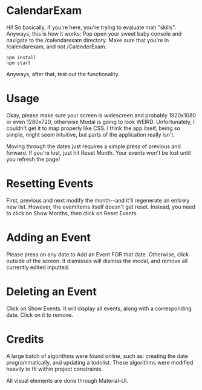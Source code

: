 # CalendarExam
Hi!
So basically, if you're here, you're trying to evaluate mah "skills".
Anyways, this is how it works:
Pop open your sweet baby console and navigate to the /calendarexam directory. Make sure that you're in /calendarexam, and not /CalenderExam.
```
npm install
npm start
```
Anyways, after that, test out the functionality.

# Usage
Okay, please make sure your screen is widescreen and probably 1920x1080 or even 1280x720, otherwise Modal is going to look WEIRD. Unfortunately, I couldn't get it to map properly like CSS.
I think the app itself, being so simple, might seem intuitive, but parts of the application really isn't.

Moving through the dates just requires a simple press of previous and forward. If you're lost, just hit Reset Month. Your events won't be lost until you refresh the page!

# Resetting Events
First, previous and next modify the month--and it'll regenerate an entirely new list. However, the eventItems itself doesn't get reset. Instead, you need to click on Show Months, then click on Reset Events.

# Adding an Event
Please press on any date to Add an Event FOR that date. Otherwise, click outside of the screen. It dismisses will dismiss the modal, and remove all currently edited inputted.

# Deleting an Event
Click on Show Events. It will display all events, along with a corresponding date. Click on it to remove.

# Credits
A large batch of algorithms were found online, such as: creating the date programmatically, and updating a todolist. These algorithms were modified heavily to fit within project constraints.

All visual elements are done through Material-UI.
